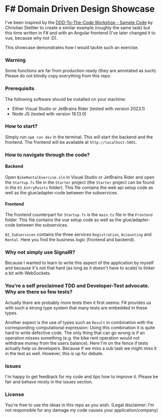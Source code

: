 # F# Domain Driven Design Showcase

I've been inspired by the [DDD-To-The-Code Workshop - Sample Code](https://github.com/cstettler/ddd-to-the-code-workshop-sample) by Christian Stettler
to create a similar example (roughly the same task) but this time written in F# and with an Angular frontend (I've later changed it to vue, because why not :D).

This showcase demonstrates how I would tackle such an exercise.

### Warning
Some functions are far from production ready (they are annotated as such). Please do not blindly copy everything from this repo.

### Prerequisits
The following software should be installed on your machine:
- Either Visual Studio or JetBrains Rider (tested with version 2023.1)
- Node JS (tested with version 18.13.0)

### How to start?
Simply run `npm run dev` in the terminal. This will start the backend and the frontend. The frontend will be available at `http://localhost:5001`.

### How to navigate through the code?
#### Backend
Open `BikeRentalExercise.sln` in Visual Studio or JetBrains Rider and open the `Startup.fs` file in the `Starter` project (the `Starter` project can be found in the `03_EntryPoints` folder).
This file contains the web api setup code as well as the glue/adapter-code between the subservices.

#### Frontend
The frontend counterpart for `Startup.fs` is the `main.ts` file in the `Frontend` folder.
This file contains the vue setup code as well as the glue/adapter-code between the subservices.

`02_Subservices` contains the three services `Registration`, `Accounting` and `Rental`. Here you find the business logic (frontend and backend).

### Why not simply use SignalR?
Because I wanted to learn to write this aspect of the application by myself and because it's not that hard (as long as it doesn't have to scale) to tinker a bit with WebSockets.

### You're a self proclaimed TDD and Developer-Test advocate. Why are there so few tests?
Actually there are probably more tests then it first seems: F# provides us with such a strong type system that many tests are embedded in these types.

Another aspect is the use of types such as `Result` in combination with the corresponding computational expression: Using this combination it is quite hard to write defective code.
The only thing that can go wrong is if an operation misses something (e.g. the bike rent operation would not withdraw money from the users balance). Here I'm on the fence if tests
actually help us developers. Because if we miss a sub task we might miss it in the test as well. However, this is up for debate.

### Issues
I'm happy to get feedback for my code and tips how to improve it. Please be fair and behave nicely in the issues section.

### License
You're free to use the ideas in this repo as you wish. (Legal disclaimer: I'm not responsible for any damage my code causes your application/company)
